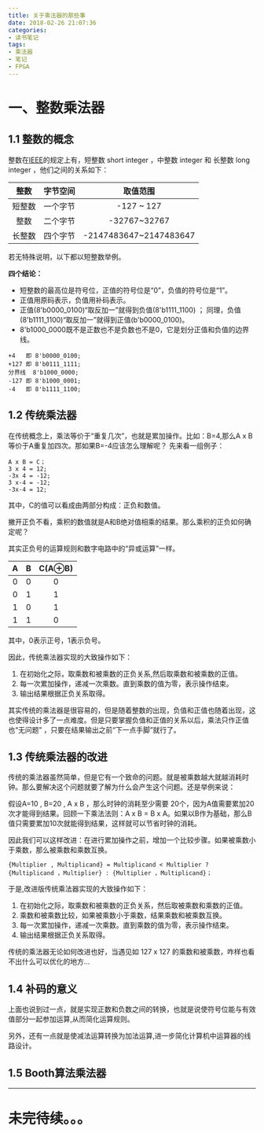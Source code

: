 ```yaml
---
title: 关于乘法器的那些事
date: 2018-02-26 21:07:36
categories:
- 读书笔记
tags:
- 乘法器
- 笔记
- FPGA
---
```

# 一、整数乘法器

## 1.1 整数的概念

整数在[IEEE](https://zh.wikipedia.org/wiki/%E7%94%B5%E6%B0%94%E7%94%B5%E5%AD%90%E5%B7%A5%E7%A8%8B%E5%B8%88%E5%AD%A6%E4%BC%9A)的规定上有，短整数 short integer ，中整数 integer 和 长整数 long integer ，他们之间的关系如下：

  整数   |字节空间|取值范围
   :---: | :---: | :---:
  短整数 |一个字节|-127 ~ 127
  整数   |二个字节|-32767~32767
  长整数 |四个字节|-2147483647~2147483647

若无特殊说明，以下都以短整数举例。

**四个结论：**

- 短整数的最高位是符号位，正值的符号位是“0”，负值的符号位是“1”。
- 正值用原码表示，负值用补码表示。
- 正值(8'b0000_0100)“取反加一”就得到负值(8'b1111_1100) ； 同理，负值(8'b1111_1100)“取反加一”就得到正值(b'b0000_0100)。
- 8'b1000_0000既不是正数也不是负数也不是0，它是划分正值和负值的边界线。

```
+4   即 8'b0000_0100;
+127 即 8'b0111_1111;
分界线  8'b1000_0000;
-127 即 8'b1000_0001;
-4   即 8'b1111_1100;
```

## 1.2 传统乘法器

在传统概念上，乘法等价于“重复几次”，也就是累加操作。比如：B=4,那么A x B等价于A重复加四次。那如果B=-4应该怎么理解呢？
先来看一组例子：
```
A x B = C；
3 x 4 = 12;
-3x 4 = -12;
3 x-4 = -12;
-3x-4 = 12;
```

其中，C的值可以看成由两部分构成：正负和数值。

撇开正负不看，乘积的数值就是A和B绝对值相乘的结果。那么乘积的正负如何确定呢？

其实正负号的运算规则和数字电路中的“异或运算”一样。

  A  |  B  |C(A⊕B)
  :---:|:---:|:---:
  0  |  0  | 0
  0  |  1  | 1
  1  |  0  | 1
  1  |  1  | 0

其中，0表示正号，1表示负号。

因此，传统乘法器实现的大致操作如下：

1. 在初始化之际，取乘数和被乘数的正负关系,然后取乘数和被乘数的正值。
2. 每一次累加操作，递减一次乘数。直到乘数的值为零，表示操作结束。
3. 输出结果根据正负关系取得。

其实传统的乘法器是很容易的，但是随着整数的出现，负值和正值也随着出现，这也使得设计多了一点难度。但是只要掌握负值和正值的关系以后，乘法只作正值也“无问题” ，只要在结果输出之前“下一点手脚”就行了。

## 1.3 传统乘法器的改进

传统的乘法器虽然简单，但是它有一个致命的问题。就是被乘数越大就越消耗时钟。那么要解决这个问题就要了解为什么会产生这个问题。还是举例来说：

假设A=10 , B=20 , A x B ，那么时钟的消耗至少需要 20个，因为A值需要累加20次才能得到结果。回顾一下乘法法则：A x B = B x A。如果以B作为基础，那么B值只需要累加10次就能得到结果，这样就可以节省时钟的消耗。

因此我们可以这样改进：在进行累加操作之前，增加一个比较步骤。如果被乘数小于乘数，那么被乘数和乘数互换。
```
{Multiplier , Multiplicand} = Multiplicand < Multiplier ? {Multiplicand ，Multiplier} : {Multiplier ，Multiplicand}；
```

于是,改进版传统乘法器实现的大致操作如下：

1. 在初始化之际，取乘数和被乘数的正负关系，然后取被乘数和乘数的正值。
2. 乘数和被乘数比较，如果被乘数小于乘数，结果乘数和被乘数互换。
3. 每一次累加操作，递减一次乘数。直到乘数的值为零，表示操作结束。
4. 输出结果根据正负关系取得。

传统的乘法器无论如何改进也好，当遇见如 127 x 127 的乘数和被乘数，咋样也看不出什么可以优化的地方...

## 1.4 补码的意义

上面也说到过一点，就是实现正数和负数之间的转换，也就是说使符号位能与有效值部分一起参加运算,从而简化运算规则。

另外，还有一点就是使减法运算转换为加法运算,进一步简化计算机中运算器的线路设计。

## 1.5 Booth算法乘法器

---
# 未完待续。。。
